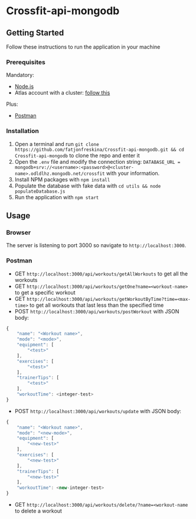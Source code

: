 # Crossfit-api-mongodb

## Getting Started

Follow these instructions to run the application in your machine

### Prerequisites

Mandatory:

- [Node.js](https://nodejs.org/en/download/)
- Atlas account with a cluster: [follow this](https://www.mongodb.com/docs/atlas/getting-started/?_ga=2.167352636.347364432.1670771066-792994458.1665470639)

Plus:

- [Postman](https://www.postman.com)

### Installation

1. Open a terminal and run `git clone https://github.com/fatjonfreskina/Crossfit-api-mongodb.git && cd Crossfit-api-mongodb` to clone the repo and enter it
2. Open the `.env` file and modify the connection string: `DATABASE_URL = mongodb+srv://<username>:<password>@<cluster-name>.odldlhz.mongodb.net/crossfit` with your information.
3. Install NPM packages with `npm install`
4. Populate the database with fake data with `cd utils && node populateDatabase.js`
5. Run the application with `npm start`

## Usage

### Browser

The server is listening to port 3000 so navigate to `http://localhost:3000`.

### Postman

- GET `http://localhost:3000/api/workouts/getAllWorkouts` to get all the workouts
- GET `http://localhost:3000/api/workouts/getOne?name=<workout-name>` to get a specific workout
- GET `http://localhost:3000/api/workouts/getWorkoutByTime?time=<max-time>` to get all workouts that last less than the specified time
- POST `http://localhost:3000/api/workouts/postWorkout` with JSON body:

```js
{
    "name": "<Workout name>",
    "mode": "<mode>",
    "equipment": [
        "<test>"
    ],
    "exercises": [
        "<test>"
    ],
    "trainerTips": [
        "<test>"
    ],
    "workoutTime": <integer-test>
}
```

- POST `http://localhost:3000/api/workouts/update` with JSON body:

```js
{
    "name": "<Workout name>",
    "mode": "<new-mode>",
    "equipment": [
        "<new-test>"
    ],
    "exercises": [
        "<new-test>"
    ],
    "trainerTips": [
        "<new-test>"
    ],
    "workoutTime": <new-integer-test>
}
```

- GET `http://localhost:3000/api/workouts/delete/?name=<workout-name` to delete a workout
